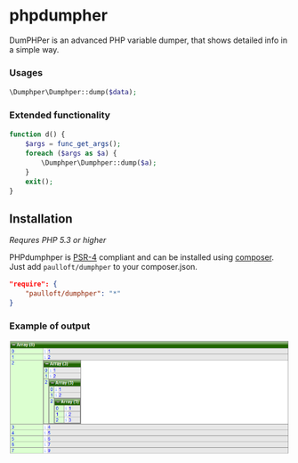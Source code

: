 # phpdumpher
DumPHPer is an advanced PHP variable dumper, that shows detailed info in a simple way.

### Usages
```php
\Dumphper\Dumphper::dump($data);
```
### Extended functionality
```php
function d() {
    $args = func_get_args();
    foreach ($args as $a) {
        \Dumphper\Dumphper::dump($a);
    }
    exit();
}
```

Installation
------------

*Requres PHP 5.3 or higher*

PHPdumphper is [PSR-4](https://github.com/php-fig/fig-standards/blob/master/accepted/PSR-4-autoloader.md) compliant and can be installed using [composer](//getcomposer.org). Just add `paulloft/dumphper` to your composer.json.

```json
"require": {
    "paulloft/dumphper": "*"
}
```

### Example of output
![Garden](https://raw.githubusercontent.com/paulloft/phpdumpher/master/example.png)
